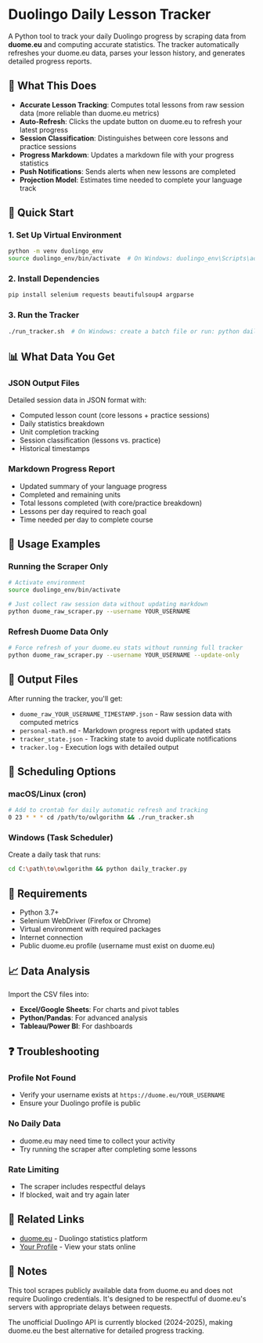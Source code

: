 # Duolingo Daily Lesson Tracker

A Python tool to track your daily Duolingo progress by scraping data from **duome.eu** and computing accurate statistics. The tracker automatically refreshes your duome.eu data, parses your lesson history, and generates detailed progress reports.

## 🎯 What This Does

- **Accurate Lesson Tracking**: Computes total lessons from raw session data (more reliable than duome.eu metrics)
- **Auto-Refresh**: Clicks the update button on duome.eu to refresh your latest progress
- **Session Classification**: Distinguishes between core lessons and practice sessions
- **Progress Markdown**: Updates a markdown file with your progress statistics
- **Push Notifications**: Sends alerts when new lessons are completed
- **Projection Model**: Estimates time needed to complete your language track

## 🚀 Quick Start

### 1. Set Up Virtual Environment
```bash
python -m venv duolingo_env
source duolingo_env/bin/activate  # On Windows: duolingo_env\Scripts\activate
```

### 2. Install Dependencies
```bash
pip install selenium requests beautifulsoup4 argparse
```

### 3. Run the Tracker
```bash
./run_tracker.sh  # On Windows: create a batch file or run: python daily_tracker.py
```

## 📊 What Data You Get

### JSON Output Files
Detailed session data in JSON format with:
- Computed lesson count (core lessons + practice sessions)
- Daily statistics breakdown
- Unit completion tracking
- Session classification (lessons vs. practice)
- Historical timestamps

### Markdown Progress Report
- Updated summary of your language progress
- Completed and remaining units
- Total lessons completed (with core/practice breakdown)
- Lessons per day required to reach goal
- Time needed per day to complete course

## 🔧 Usage Examples

### Running the Scraper Only
```bash
# Activate environment
source duolingo_env/bin/activate

# Just collect raw session data without updating markdown
python duome_raw_scraper.py --username YOUR_USERNAME
```

### Refresh Duome Data Only
```bash
# Force refresh of your duome.eu stats without running full tracker
python duome_raw_scraper.py --username YOUR_USERNAME --update-only
```

## 📁 Output Files

After running the tracker, you'll get:
- `duome_raw_YOUR_USERNAME_TIMESTAMP.json` - Raw session data with computed metrics
- `personal-math.md` - Markdown progress report with updated stats
- `tracker_state.json` - Tracking state to avoid duplicate notifications
- `tracker.log` - Execution logs with detailed output

## 🔁 Scheduling Options

### macOS/Linux (cron)
```bash
# Add to crontab for daily automatic refresh and tracking
0 23 * * * cd /path/to/owlgorithm && ./run_tracker.sh
```

### Windows (Task Scheduler)
Create a daily task that runs:
```bash
cd C:\path\to\owlgorithm && python daily_tracker.py
```

## 🔧️ Requirements

- Python 3.7+
- Selenium WebDriver (Firefox or Chrome)
- Virtual environment with required packages
- Internet connection
- Public duome.eu profile (username must exist on duome.eu)

## 📈 Data Analysis

Import the CSV files into:
- **Excel/Google Sheets**: For charts and pivot tables
- **Python/Pandas**: For advanced analysis
- **Tableau/Power BI**: For dashboards

## ❓ Troubleshooting

### Profile Not Found
- Verify your username exists at `https://duome.eu/YOUR_USERNAME`
- Ensure your Duolingo profile is public

### No Daily Data
- duome.eu may need time to collect your activity
- Try running the scraper after completing some lessons

### Rate Limiting
- The scraper includes respectful delays
- If blocked, wait and try again later

## 🔗 Related Links

- [duome.eu](https://duome.eu) - Duolingo statistics platform
- [Your Profile](https://duome.eu/jonamar) - View your stats online

## 📝 Notes

This tool scrapes publicly available data from duome.eu and does not require Duolingo credentials. It's designed to be respectful of duome.eu's servers with appropriate delays between requests.

The unofficial Duolingo API is currently blocked (2024-2025), making duome.eu the best alternative for detailed progress tracking. 